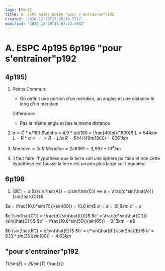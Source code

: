 ```yaml
---
tags: [ESci]
title: A. ESPC 4p195 6p196 "pour s'entraîner"p192
created: '2020-12-29T13:25:36.771Z'
modified: '2020-12-29T15:03:22.403Z'
---
```


# A. ESPC 4p195 6p196 "pour s'entraîner"p192

## 4p195)

1) Points Commun:
    - On definit une portion d'un méridien, un angles et une distance le long d'un méridien 
    
    Differance:
    - Pas le même angle et pas la meme distance

2) $\alpha = \hat{C} * \pi/180$
$\alpha = 4.9 * \pi/180 = \frac{49\pi}{1800}$
$L = 544km$
$L = R * \alpha <=> R = L/\alpha$
$R = 544/(49\pi/1800) = 6361 km$

3) $Meridien = 2\pi R$
$Meridien = 2\pi 6361 = 3,997 * 10^{4} km$

4) Il faut faire l'hypothèse que la terre soit une sphère parfaite et non cette hypothèse est fausse la terre est un peu plus large sur l'équateur


## 6p196

1) $[BC] = a$
$a/sin(\hat{A}) = c/sin(\hat{C}) <=> a = \frac{c*sin(\hat{A})}{sin(\hat{C})}$

$a = \frac{10,0*sin(70)}{sin(60)} = 10.8 km$
$a = d = 10.8km$
$c' = e$

$c'/sin(\hat{C'}) = \frac{d}{sin(\hat{D})}$
$c' = \frac{d*sin(\hat{C'})}{sin(\hat{D})}$
$c' = \frac{10.8*sin(50)}{sin(65)} = 9.13km = e$

$b'/sin(\hat{B'}) = e/sin(\hat{E})$
$b' = e*sin(\hat{B'})/sin(\hat{E})$
$b' = 9.13*sin(30)/sin(80)) = 4.63km$

##  "pour s'entraîner"p192

$TI/sin(Ê) = EI/sin(\hat T)$
\frac{}{}
